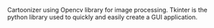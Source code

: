 Cartoonizer using Opencv library for image processing.
Tkinter is the python library used to quickly and easily create a GUI application. 
 
